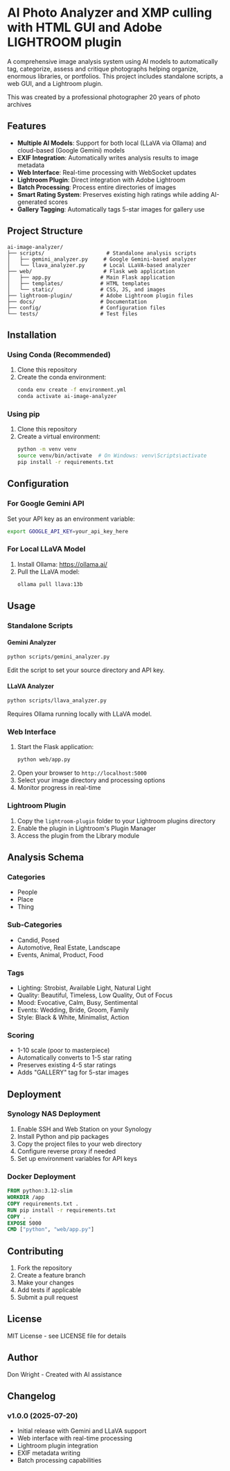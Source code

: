 # AI Photo Analyzer and XMP culling with HTML GUI and Adobe LIGHTROOM plugin 

A comprehensive image analysis system using AI models to automatically tag, categorize, assess and critique photographs helping organize, enormous libraries, or portfolios. This project includes standalone scripts, a web GUI, and a Lightroom plugin.

This was created by a professional photographer 20 years of photo archives 

## Features

- **Multiple AI Models**: Support for both local (LLaVA via Ollama) and cloud-based (Google Gemini) models
- **EXIF Integration**: Automatically writes analysis results to image metadata
- **Web Interface**: Real-time processing with WebSocket updates
- **Lightroom Plugin**: Direct integration with Adobe Lightroom
- **Batch Processing**: Process entire directories of images
- **Smart Rating System**: Preserves existing high ratings while adding AI-generated scores
- **Gallery Tagging**: Automatically tags 5-star images for gallery use

## Project Structure

```
ai-image-analyzer/
├── scripts/                    # Standalone analysis scripts
│   ├── gemini_analyzer.py     # Google Gemini-based analyzer
│   └── llava_analyzer.py      # Local LLaVA-based analyzer
├── web/                       # Flask web application
│   ├── app.py                # Main Flask application
│   ├── templates/            # HTML templates
│   └── static/               # CSS, JS, and images
├── lightroom-plugin/         # Adobe Lightroom plugin files
├── docs/                     # Documentation
├── config/                   # Configuration files
└── tests/                    # Test files
```

## Installation

### Using Conda (Recommended)

1. Clone this repository
2. Create the conda environment:
   ```bash
   conda env create -f environment.yml
   conda activate ai-image-analyzer
   ```

### Using pip

1. Clone this repository
2. Create a virtual environment:
   ```bash
   python -m venv venv
   source venv/bin/activate  # On Windows: venv\Scripts\activate
   pip install -r requirements.txt
   ```

## Configuration

### For Google Gemini API
Set your API key as an environment variable:
```bash
export GOOGLE_API_KEY=your_api_key_here
```

### For Local LLaVA Model
1. Install Ollama: https://ollama.ai/
2. Pull the LLaVA model:
   ```bash
   ollama pull llava:13b
   ```

## Usage

### Standalone Scripts

#### Gemini Analyzer
```bash
python scripts/gemini_analyzer.py
```
Edit the script to set your source directory and API key.

#### LLaVA Analyzer
```bash
python scripts/llava_analyzer.py
```
Requires Ollama running locally with LLaVA model.

### Web Interface

1. Start the Flask application:
   ```bash
   python web/app.py
   ```
2. Open your browser to `http://localhost:5000`
3. Select your image directory and processing options
4. Monitor progress in real-time

### Lightroom Plugin

1. Copy the `lightroom-plugin` folder to your Lightroom plugins directory
2. Enable the plugin in Lightroom's Plugin Manager
3. Access the plugin from the Library module

## Analysis Schema

### Categories
- People
- Place  
- Thing

### Sub-Categories
- Candid, Posed
- Automotive, Real Estate, Landscape
- Events, Animal, Product, Food

### Tags
- Lighting: Strobist, Available Light, Natural Light
- Quality: Beautiful, Timeless, Low Quality, Out of Focus
- Mood: Evocative, Calm, Busy, Sentimental
- Events: Wedding, Bride, Groom, Family
- Style: Black & White, Minimalist, Action

### Scoring
- 1-10 scale (poor to masterpiece)
- Automatically converts to 1-5 star rating
- Preserves existing 4-5 star ratings
- Adds "GALLERY" tag for 5-star images

## Deployment

### Synology NAS Deployment

1. Enable SSH and Web Station on your Synology
2. Install Python and pip packages
3. Copy the project files to your web directory
4. Configure reverse proxy if needed
5. Set up environment variables for API keys

### Docker Deployment

```dockerfile
FROM python:3.12-slim
WORKDIR /app
COPY requirements.txt .
RUN pip install -r requirements.txt
COPY . .
EXPOSE 5000
CMD ["python", "web/app.py"]
```

## Contributing

1. Fork the repository
2. Create a feature branch
3. Make your changes
4. Add tests if applicable
5. Submit a pull request

## License

MIT License - see LICENSE file for details

## Author

Don Wright - Created with AI assistance

## Changelog

### v1.0.0 (2025-07-20)
- Initial release with Gemini and LLaVA support
- Web interface with real-time processing
- Lightroom plugin integration
- EXIF metadata writing
- Batch processing capabilities

